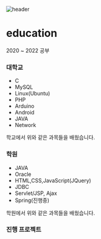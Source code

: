 ![header](https://capsule-render.vercel.app/api?type=soft&color=9bbbd4&height=300&section=header&text=JaeminGit&fontSize=90&animation=fadeIn&fontAlignY=38&desc=%20&descAlignY=62&descAlign=62)

# education
2020 ~ 2022 공부


### 대학교
- C
- MySQL
- Linux(Ubuntu)
- PHP
- Arduino
- Android
- JAVA
- Network

학교에서 위와 같은 과목들을 배웠습니다.

### 학원
- JAVA
- Oracle
- HTML,CSS,JavaScript(JQuery)
- JDBC
- Servlet/JSP, Ajax
- Spring(진행중)

학원에서 위와 같은 과목들을 배웠습니다.

### 진행 프로젝트
